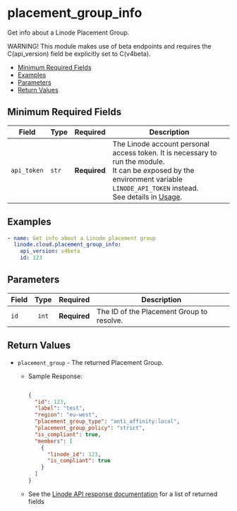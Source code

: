 # placement_group_info

Get info about a Linode Placement Group.

WARNING! This module makes use of beta endpoints and requires the C(api_version) field be explicitly set to C(v4beta).

- [Minimum Required Fields](#minimum-required-fields)
- [Examples](#examples)
- [Parameters](#parameters)
- [Return Values](#return-values)

## Minimum Required Fields
| Field       | Type  | Required     | Description                                                                                                                                                                                                              |
|-------------|-------|--------------|--------------------------------------------------------------------------------------------------------------------------------------------------------------------------------------------------------------------------|
| `api_token` | `str` | **Required** | The Linode account personal access token. It is necessary to run the module. <br/>It can be exposed by the environment variable `LINODE_API_TOKEN` instead. <br/>See details in [Usage](https://github.com/linode/ansible_linode?tab=readme-ov-file#usage). |

## Examples

```yaml
- name: Get info about a Linode placement group
  linode.cloud.placement_group_info: 
    api_version: v4beta
    id: 123

```


## Parameters

| Field     | Type | Required | Description                                                                  |
|-----------|------|----------|------------------------------------------------------------------------------|
| `id` | <center>`int`</center> | <center>**Required**</center> | The ID of the Placement Group to resolve.   |

## Return Values

- `placement_group` - The returned Placement Group.

    - Sample Response:
        ```json
        
        {
          "id": 123,
          "label": "test",
          "region": "eu-west",
          "placement_group_type": "anti_affinity:local",
          "placement_group_policy": "strict",
          "is_compliant": true,
          "members": [
            {
              "linode_id": 123,
              "is_compliant": true
            }
          ]
        }
        
        ```
    - See the [Linode API response documentation](https://techdocs.akamai.com/linode-api/reference/get-placement-group) for a list of returned fields


